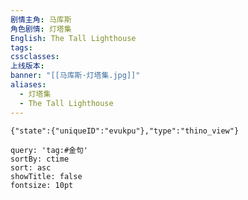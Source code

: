 ```yaml
---
剧情主角: 马库斯
角色剧情: 灯塔集
English: The Tall Lighthouse
tags: 
cssclasses: 
上线版本: 
banner: "[[马库斯·灯塔集.jpg]]"
aliases:
  - 灯塔集
  - The Tall Lighthouse
---
```

```templify-embed
{"state":{"uniqueID":"evukpu"},"type":"thino_view"}
```

~~~~note-gallery
query: 'tag:#金句'
sortBy: ctime
sort: asc
showTitle: false
fontsize: 10pt
~~~~

